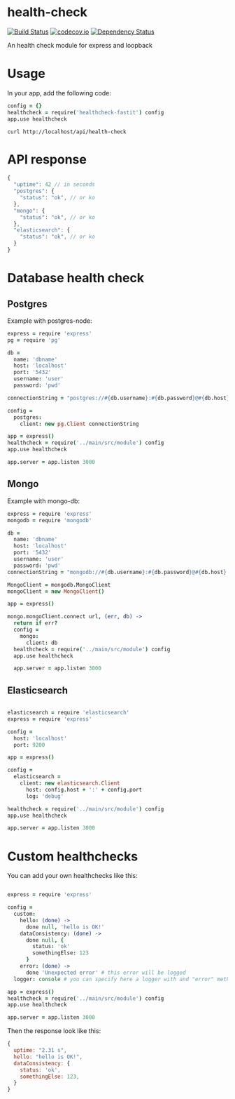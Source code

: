 # health-check
[![Build Status](https://travis-ci.org/FastIT/health-check.svg?branch=master)](https://travis-ci.org/FastIT/health-check)
[![codecov.io](https://codecov.io/github/FastIT/health-check/coverage.svg?branch=master)](https://codecov.io/github/FastIT/health-check?branch=master)
[![Dependency Status](https://david-dm.org/FastIT/health-check.svg)](https://david-dm.org/FastIT/health-check)

An health check module for express and loopback

# Usage

In your app, add the following code:

```coffeescript
config = {}
healthcheck = require('healthcheck-fastit') config
app.use healthcheck
```

```
curl http://localhost/api/health-check
```

# API response

```javascript
{
  "uptime": 42 // in seconds
  "postgres": {
    "status": "ok", // or ko
  },
  "mongo": {
    "status": "ok", // or ko
  },
  "elasticsearch": {
    "status": "ok", // or ko
  }
}
```

# Database health check

## Postgres

Example with postgres-node:

```coffeescript
express = require 'express'
pg = require 'pg'

db =
  name: 'dbname'
  host: 'localhost'
  port: '5432'
  username: 'user'
  password: 'pwd'

connectionString = "postgres://#{db.username}:#{db.password}@#{db.host}:#{db.port}/#{db.name}"

config =
  postgres:
    client: new pg.Client connectionString

app = express()
healthcheck = require('../main/src/module') config
app.use healthcheck

app.server = app.listen 3000
```

## Mongo

Example with mongo-db:

```coffeescript
express = require 'express'
mongodb = require 'mongodb'

db =
  name: 'dbname'
  host: 'localhost'
  port: '5432'
  username: 'user'
  password: 'pwd'
connectionString = "mongodb://#{db.username}:#{db.password}@#{db.host}:#{db.port}/#{db.name}"

MongoClient = mongodb.MongoClient
mongoClient = new MongoClient()

app = express()

mongo.mongoClient.connect url, (err, db) ->
  return if err?
  config =
    mongo:
      client: db
  healthcheck = require('../main/src/module') config
  app.use healthcheck

  app.server = app.listen 3000

```

## Elasticsearch

```coffeescript

elasticsearch = require 'elasticsearch'
express = require 'express'

config =
  host: 'localhost'
  port: 9200

app = express()

config =
  elasticsearch =
    client: new elasticsearch.Client
      host: config.host + ':' + config.port
      log: 'debug'

healthcheck = require('../main/src/module') config
app.use healthcheck

app.server = app.listen 3000

```

# Custom healthchecks

You can add your own healthchecks like this:

```coffeescript

express = require 'express'

config =
  custom:
    hello: (done) ->
      done null, 'hello is OK!'
    dataConsistency: (done) ->
      done null, {
        status: 'ok'
        somethingElse: 123
      }
    error: (done) ->
      done 'Unexpected error' # this error will be logged
  logger: console # you can specify here a logger with and "error" method to log errors

app = express()
healthcheck = require('../main/src/module') config
app.use healthcheck

app.server = app.listen 3000

```

Then the response look like this:

```javascript
{
  uptime: "2.31 s",
  hello: "hello is OK!",
  dataConsistency: {
    status: 'ok',
    somethingElse: 123,
  }
}
```
